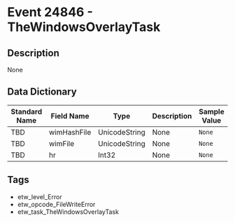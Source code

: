 # Event 24846 - TheWindowsOverlayTask

## Description
None

## Data Dictionary
|Standard Name|Field Name|Type|Description|Sample Value|
|---|---|---|---|---|
|TBD|wimHashFile|UnicodeString|None|`None`|
|TBD|wimFile|UnicodeString|None|`None`|
|TBD|hr|Int32|None|`None`|

## Tags
* etw_level_Error
* etw_opcode_FileWriteError
* etw_task_TheWindowsOverlayTask